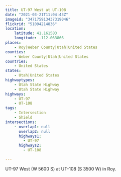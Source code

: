 ```yaml
---
title: UT-97 West at UT-108
date: "2021-03-21T11:04:43Z"
imageid: "347175913437319046"
flickrid: "51094214836"
location:
    latitude: 41.161583
    longitude: -112.063866
places:
    - Roy|Weber County|Utah|United States
counties:
    - Weber County|Utah|United States
countries:
    - United States
states:
    - Utah|United States
highwaytypes:
    - Utah State Highway
    - Utah State Highway
highways:
    - UT-97
    - UT-108
tags:
    - Intersection
    - Shield
intersections:
    - overlap1: null
      overlap2: null
      highways1:
        - UT-97
      highways2:
        - UT-108

---
```

UT-97 West (W 5600 S) at UT-108 (S 3500 W) in Roy.